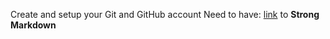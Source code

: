 Create and setup your Git and GitHub account
Need to have:
  [link](https://wordpress.com/support/markdown-quick-reference/ "Markdown") to **Strong** __Markdown__
